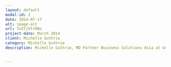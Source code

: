 ```yaml
---
layout: default
modal-id: 2
date: 2014-07-17
alt: image-alt
url: 7oIYjVtrRNs
project-date: March 2014
client: Michelle Guthrie
category: Michelle Guthrie
description: Michelle Guthrie, MD Partner Business Solutions Asia at Google @ Women In Tech 2014 Stockholm


---
```

